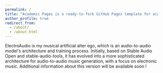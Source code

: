 ```yaml
---
permalink: /
title: "Academic Pages is a ready-to-fork GitHub Pages template for academic personal websites"
author_profile: true
redirect_from: 
  - /about/
  - /about.html
---
```


ElectroAudio is my musical artificial alter ego, which is an audio-to-audio model's architecture and training process. Initially, based on Stable Audio Open and stable-audio-tools, it has evolved into a more sophisticated architecture for audio-to-audio music generation, with a focus on electronic music. Additional information about this version will be available soon !
